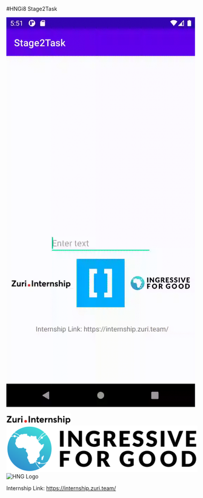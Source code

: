 #HNGi8 Stage2Task

![App Preview](https://github.com/Ab3id/Stage2Task/blob/master/task2.gif)


![zuri internship](https://github.com/Ab3id/Stage2Task/blob/master/download.png) ![i4G](https://github.com/Ab3id/Stage2Task/blob/master/I4G-Logo-Color-Cropped.png)
![HNG Logo](https://pbs.twimg.com/profile_images/1083303099886985222/4vHpZnpa_400x400.jpg)

Internship Link: https://internship.zuri.team/
